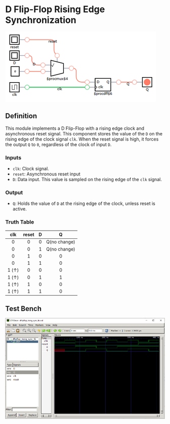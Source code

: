 # D Flip-Flop Rising Edge Synchronization

![dflipflop_rising_sync synthesis](./synthesis.png "D Flip-Flop Rising Edge Synchronization Synthesis")

## Definition
This module implements a D Flip-Flop with a rising edge clock and asynchronous reset signal.
This component stores the value of the `D` on the rising edge of the clock signal `clk`. When the reset signal is high,
it forces the output `Q` to `0`, regardless of the clock of input `D`.

### Inputs

* `clk`: Clock signal.
* `reset`: Asynchronous reset input
* `D`: Data input. This value is sampled on the rising edge of the `clk` signal.

### Output

* `Q`: Holds the value of `D` at the rising edge of the clock, unless reset is active.

### Truth Table
|clk | reset | D | Q |
|:---:|:---:|:---:|:---:|
|0| 0| 0| Q(no change)|
|0| 0| 1| Q(no change)|
|0| 1| 0| 0|
|0| 1| 1| 0|
|1 (↑)| 0| 0| 0|
|1 (↑)| 0| 1| 1|
|1 (↑)| 1| 0| 0|
|1 (↑)| 1| 1| 0|

## Test Bench
![dflipflop_rising_sync tb](./dflipflop_rising_sync_tb.png "D Flip-Flop Rising Edge Test Bench")
